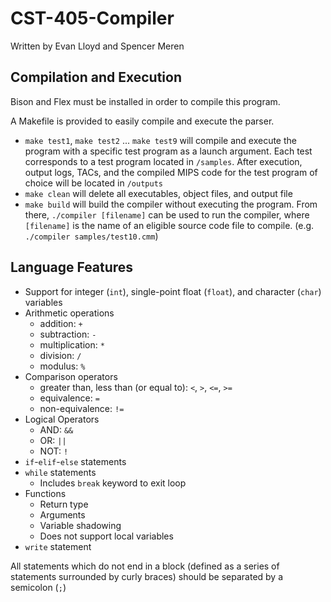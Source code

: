 # CST-405-Compiler
Written by Evan Lloyd and Spencer Meren

## Compilation and Execution

Bison and Flex must be installed in order to compile this program.

A Makefile is provided to easily compile and execute the parser.

- `make test1`, `make test2` ... `make test9` will compile and execute the program with a specific test program as a launch argument. Each test corresponds to a test program located in `/samples`. After execution, output logs, TACs, and the compiled MIPS code for the test program of choice will be located in `/outputs`
- `make clean` will delete all executables, object files, and output file
- `make build` will build the compiler without executing the program. From there, `./compiler [filename]` can be used to run the compiler, where `[filename]` is the name of an eligible source code file to compile. (e.g. `./compiler samples/test10.cmm`)

## Language Features

- Support for integer (`int`), single-point float (`float`), and character (`char`) variables
- Arithmetic operations
    - addition: `+`
    - subtraction: `-`
    - multiplication: `*`
    - division: `/`
    - modulus: `%`
- Comparison operators
    - greater than, less than (or equal to): `<`, `>`, `<=`, `>=`
    - equivalence: `=`
    - non-equivalence: `!=`
- Logical Operators
    - AND: `&&`
    - OR: `||`
    - NOT: `!`
- `if`-`elif`-`else` statements
- `while` statements
    - Includes `break` keyword to exit loop
- Functions
    - Return type
    - Arguments
    - Variable shadowing
    - Does not support local variables
- `write` statement

All statements which do not end in a block (defined as a series of statements surrounded by curly braces) should be separated by a semicolon (`;`)
